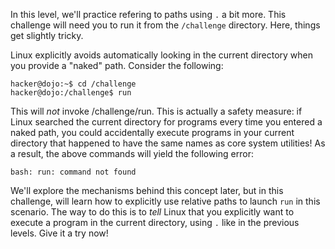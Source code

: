 In this level, we'll practice refering to paths using `.` a bit more.
This challenge will need you to run it from the `/challenge` directory.
Here, things get slightly tricky.

Linux explicitly avoids automatically looking in the current directory when you provide a "naked" path.
Consider the following:

```console
hacker@dojo:~$ cd /challenge
hacker@dojo:/challenge$ run
```

This will *not* invoke /challenge/run.
This is actually a safety measure: if Linux searched the current directory for programs every time you entered a naked path, you could accidentally execute programs in your current directory that happened to have the same names as core system utilities!
As a result, the above commands will yield the following error:

```
bash: run: command not found
```

We'll explore the mechanisms behind this concept later, but in this challenge, will learn how to explicitly use relative paths to launch `run` in this scenario.
The way to do this is to *tell* Linux that you explicitly want to execute a program in the current directory, using `.` like in the previous levels.
Give it a try now!
